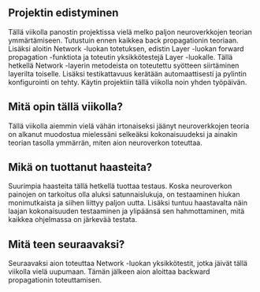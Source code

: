 ## Projektin edistyminen

Tällä viikolla panostin projektissa vielä melko paljon neuroverkkojen teorian ymmärtämiseen. Tutustuin ennen kaikkea back propagationin teoriaan. Lisäksi aloitin Network -luokan totetuksen, edistin Layer -luokan forward propagation -funktiota ja toteutin yksikkötestejä Layer -luokalle. Tällä hetkellä Network -layerin metodeista on toteutettu syötteen siirtäminen layerilta toiselle. Lisäksi testikattavuus kerätään automaattisesti ja pylintin konfigurointi on tehty. Käytin projektiin tällä viikolla noin yhden työpäivän.

## Mitä opin tällä viikolla?

Tällä viikolla aiemmin vielä vähän irtonaiseksi jäänyt neuroverkkojen teoria on alkanut muodostua mielessäni selkeäksi kokonaisuudeksi ja ainakin teorian tasolla ymmärrän, miten aion neuroverkon toteuttaa.

## Mikä on tuottanut haasteita?

Suurimpia haasteita tällä hetkellä tuottaa testaus. Koska neuroverkon painojen on tarkoitus olla aluksi satunnaislukuja, on testaaminen hiukan monimutkaista ja siihen liittyy paljon uutta. Lisäksi tuntuu haastavalta näin laajan kokonaisuuden testaaminen ja ylipäänsä sen hahmottaminen, mitä kaikkea ohjelmassa on järkevää testata.

## Mitä teen seuraavaksi?

Seuraavaksi aion toteuttaa Network -luokan yksikkötestit, jotka jäivät tällä viikolla vielä uupumaan. Tämän jälkeen aion aloittaa backward propagationin toteuttamisen.
